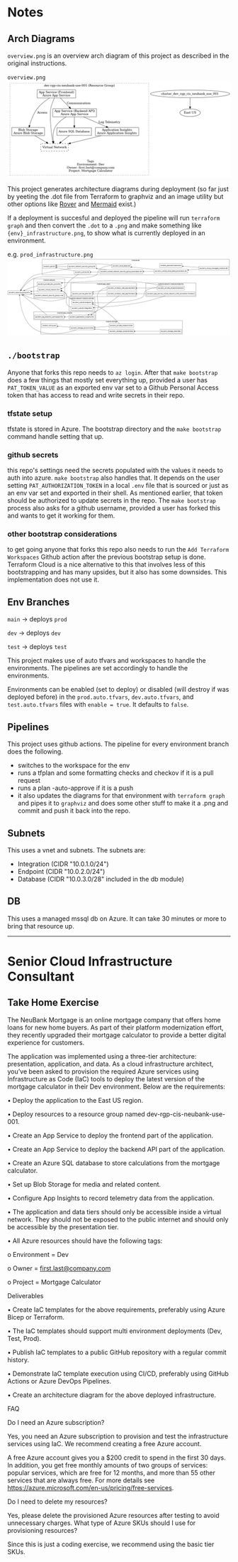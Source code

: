 # Notes

## Arch Diagrams

`overview.png` is an overview arch diagram of this project as described in the original instructions.

`overview.png`
![Overview Diagram](https://github.com/dbwest/NeuBankv2/blob/main/overview.png?raw=true)

This project generates architecture diagrams during deployment (so far just by yeeting the .dot file from Terraform to graphviz and an image utility but other options like [Rover](https://github.com/im2nguyen/rover) and [Mermaid](https://github.com/asannou/tfmermaid-action) exist.)

If a deployment is succesful and deployed the pipeline will run `terraform graph` and then convert the `.dot` to a `.png` and make something like `{env}_infrastructure.png`, to show what is currently deployed in an environment.

e.g.
`prod_infrastructure.png`
![Dev Infra Diagram](https://github.com/dbwest/NeuBankv2/blob/main/prod_infrastructure_kept.png?raw=true)

## `./bootstrap`

Anyone that forks this repo needs to `az login`. After that `make bootstrap` does a few things that mostly set everything up, provided a user has `PAT_TOKEN_VALUE` as an exported env var set to a Github Personal Access token that has access to read and write secrets in their repo.

### tfstate setup

tfstate is stored in Azure. The bootstrap directory and the `make bootstrap` command handle setting that up.

### github secrets

this repo's settings need the secrets populated with the values it needs to auth into azure. `make bootstrap` also handles that. It depends on the user setting `PAT_AUTHORIZATION_TOKEN` in a local `.env` file that is sourced or just as an env var set and exported in their shell. As mentioned earlier, that token should be authorized to update secrets in the repo. The `make bootstrap` process also asks for a github username, provided a user has forked this and wants to get it working for them.

### other bootstrap considerations

to get going anyone that forks this repo also needs to run the `Add Terraform Workspaces` Github action after the previous bootstrap setup is done.  Terraform Cloud is a nice alternative to this that involves less of this bootstrapping and has many upsides, but it also has some downsides. This implementation does not use it.

## Env Branches

`main` -> deploys `prod`

`dev` -> deploys `dev`

`test` -> deploys `test`

This project makes use of auto tfvars and workspaces to handle the environments. The pipelines are set accordingly to handle the environments.

Environments can be enabled (set to deploy) or disabled (will destroy if was deployed before) in the `prod.auto.tfvars`, `dev.auto.tfvars`, and `test.auto.tfvars` files with `enable = true`. It defaults to `false`.

## Pipelines

This project uses github actions. The pipeline for every environment branch does the following.

- switches to the workspace for the env
- runs a tfplan and some formatting checks and checkov if it is a pull request
- runs a plan -auto-approve if it is a push
- it also updates the diagrams for that environment with `terraform graph` and pipes it to `graphviz` and does some other stuff to make it a .png and commit and push it back into the repo.

## Subnets
This uses a vnet and subnets. The subnets are:
- Integration (CIDR "10.0.1.0/24")
- Endpoint (CIDR "10.0.2.0/24")
- Database (CIDR "10.0.3.0/28" included in the db module)

## DB
This uses a managed mssql db on Azure. It can take 30 minutes or more to bring that resource up.

-----

# Senior Cloud Infrastructure Consultant
## Take Home Exercise

The NeuBank Mortgage is an online mortgage company that offers home loans for new home buyers. As part of their platform modernization effort, they recently upgraded their mortgage calculator to provide a better digital experience for customers.

The application was implemented using a three-tier architecture: presentation, application, and data. 
As a cloud infrastructure architect, you’ve been asked to provision the required Azure services using Infrastructure as Code (IaC) tools to deploy the latest version of the mortgage calculator in their Dev environment. Below are the requirements:

•	Deploy the application to the East US region.

•	Deploy resources to a resource group named dev-rgp-cis-neubank-use-001.

•	Create an App Service to deploy the frontend part of the application.

•	Create an App Service to deploy the backend API part of the application.

•	Create an Azure SQL database to store calculations from the mortgage calculator.

•	Set up Blob Storage for media and related content.

•	Configure App Insights to record telemetry data from the application.

•	The application and data tiers should only be accessible inside a virtual network. They should not be exposed to the public internet and should only be accessible by the presentation tier.

•	All Azure resources should have the following tags:

o	Environment = Dev

o	Owner = first.last@company.com

o	Project = Mortgage Calculator

Deliverables

•	Create IaC templates for the above requirements, preferably using Azure Bicep or Terraform.

•	The IaC templates should support multi environment deployments (Dev, Test, Prod).

•	Publish IaC templates to a public GitHub repository with a regular commit history.

•	Demonstrate IaC template execution using CI/CD, preferably using GitHub Actions or Azure DevOps Pipelines.

•	Create an architecture diagram for the above deployed infrastructure.

FAQ

Do I need an Azure subscription?

Yes, you need an Azure subscription to provision and test the infrastructure services using IaC. We recommend creating a free Azure account. 

A free Azure account gives you a $200 credit to spend in the first 30 days. In addition, you get free monthly amounts of two groups of services: popular services, which are free for 12 months, and more than 55 other services that are always free. For more details see https://azure.microsoft.com/en-us/pricing/free-services.

Do I need to delete my resources?

Yes, please delete the provisioned Azure resources after testing to avoid unnecessary charges.
What type of Azure SKUs should I use for provisioning resources?

Since this is just a coding exercise, we recommend using the basic tier SKUs.

